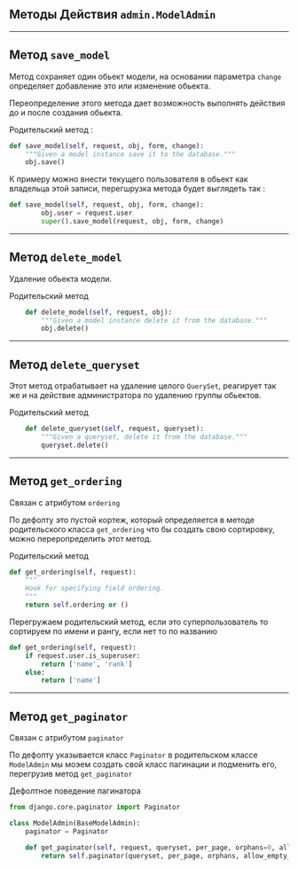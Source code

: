 Методы Действия `admin.ModelAdmin`
---
---
Метод `save_model`
---
Метод сохраняет один обьект модели, на основании параметра `change` определяет
добавление это или изменение обьекта.

Переопределение этого метода дает возможность выполнять действия до и после 
создания обьекта. 

Родительский метод :
```python
def save_model(self, request, obj, form, change):
    """Given a model instance save it to the database."""
    obj.save()
```

К примеру можно внести текущего пользователя в обьект как владельца этой 
записи, перегшрузка метода будет выглядеть так :

```python
def save_model(self, request, obj, form, change):
        obj.user = request.user
        super().save_model(request, obj, form, change)
```

---
Метод `delete_model`
---
Удаление обьекта модели.

Родительский метод 
```python
    def delete_model(self, request, obj):
        """Given a model instance delete it from the database."""
        obj.delete()
```

---
Метод `delete_queryset`
---
Этот метод отрабатывает на удаление целого `QuerySet`, реагирует так же 
и на действие администратора по удалению группы обьектов.

Родительский метод  
```python
    def delete_queryset(self, request, queryset):
        """Given a queryset, delete it from the database."""
        queryset.delete()
```

---
Метод `get_ordering`
---
Связан с атрибутом `ordering`

По дефолту это пустой кортеж, который определяется в методе родительского
класса `get_ordering` что бы создать свою сортировку, можно переропределить 
этот метод.

Родительский метод  
```python
def get_ordering(self, request):
    """
    Hook for specifying field ordering.
    """
    return self.ordering or ()
```

Перегружаем родительский метод, если это суперпользователь то сортируем по имени
и рангу, если нет то по названию
```python
def get_ordering(self, request):
    if request.user.is_superuser:
        return ['name', 'rank']
    else:
        return ['name']
```

---
Метод `get_paginator`
---
Связан с атрибутом `paginator`

По дефолту указывается класс `Paginator` в родительском классе `ModelAdmin`
мы моэем создать свой класс пагинации и подменить его, перегрузив метод
`get_paginator`

Дефолтное поведение пагинатора
```python
from django.core.paginator import Paginator

class ModelAdmin(BaseModelAdmin):
    paginator = Paginator

    def get_paginator(self, request, queryset, per_page, orphans=0, allow_empty_first_page=True):
        return self.paginator(queryset, per_page, orphans, allow_empty_first_page)
```
